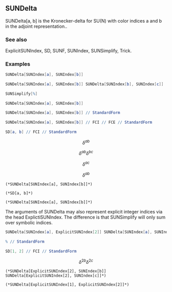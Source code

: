 ##  SUNDelta 

SUNDelta[a, b]  is the Kronecker-delta for SU(N) with color indices a and b in the adjoint representation..

###  See also 

ExplicitSUNIndex, SD, SUNF, SUNIndex, SUNSimplify, Trick.

###  Examples 

```mathematica
SUNDelta[SUNIndex[a], SUNIndex[b]] 
 
SUNDelta[SUNIndex[a], SUNIndex[b]] SUNDelta[SUNIndex[b], SUNIndex[c]] 
 
SUNSimplify[%] 
 
SUNDelta[SUNIndex[a], SUNIndex[b]] 
 
SUNDelta[SUNIndex[a], SUNIndex[b]] // StandardForm 
 
SUNDelta[SUNIndex[a], SUNIndex[b]] // FCI // FCE // StandardForm 
 
SD[a, b] // FCI // StandardForm
```

$$\delta ^{ab}$$

$$\delta ^{ab} \delta ^{bc}$$

$$\delta ^{ac}$$

$$\delta ^{ab}$$

```
(*SUNDelta[SUNIndex[a], SUNIndex[b]]*)

(*SD[a, b]*)

(*SUNDelta[SUNIndex[a], SUNIndex[b]]*)
```

The arguments of SUNDelta may also represent explicit integer indices via the head ExplictiSUNIndex. The difference is that SUNSimplify will only sum over symbolic indices.

```mathematica
SUNDelta[SUNIndex[a], ExplicitSUNIndex[2]] SUNDelta[SUNIndex[a], SUNIndex[b]] SUNDelta[SUNIndex[c], ExplicitSUNIndex[2]] // SUNSimplify 
 
% // StandardForm 
 
SD[1, 2] // FCI // StandardForm
```

$$\delta ^{2b} \delta ^{2c}$$

```
(*SUNDelta[ExplicitSUNIndex[2], SUNIndex[b]] SUNDelta[ExplicitSUNIndex[2], SUNIndex[c]]*)

(*SUNDelta[ExplicitSUNIndex[1], ExplicitSUNIndex[2]]*)
```